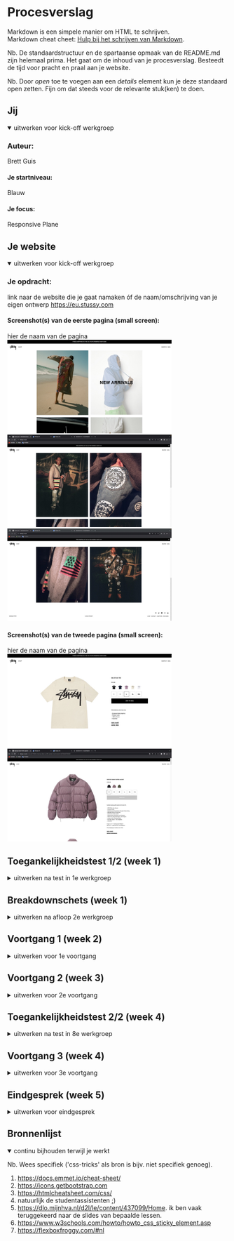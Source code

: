 # Procesverslag
Markdown is een simpele manier om HTML te schrijven.  
Markdown cheat cheet: [Hulp bij het schrijven van Markdown](https://github.com/adam-p/markdown-here/wiki/Markdown-Cheatsheet).

Nb. De standaardstructuur en de spartaanse opmaak van de README.md zijn helemaal prima. Het gaat om de inhoud van je procesverslag. Besteedt de tijd voor pracht en praal aan je website.

Nb. Door *open* toe te voegen aan een *details* element kun je deze standaard open zetten. Fijn om dat steeds voor de relevante stuk(ken) te doen.





## Jij

<details open>
  <summary>uitwerken voor kick-off werkgroep</summary>

  ### Auteur:
  Brett Guis

  #### Je startniveau:
  Blauw

  #### Je focus:
  Responsive Plane
 
</details>





## Je website

<details open>
  <summary>uitwerken voor kick-off werkgroep</summary>

  ### Je opdracht:
  link naar de website die je gaat namaken óf de naam/omschrijving van je eigen ontwerp
  https://eu.stussy.com
  #### Screenshot(s) van de eerste pagina (small screen): 
  hier de naam van de pagina  
  <img src="readme-images/Scherm1.jpeg" width="375px" alt="Landing page Stussy">
   <img src="readme-images/scherm1nieuw.jpeg" width="375px" alt="Landing page Stussy">
     <img src="readme-images/scherm1deel2.jpeg" width="375px" alt="Landing page Stussy">

  #### Screenshot(s) van de tweede pagina (small screen):
  hier de naam van de pagina  
  <img src="readme-images/Scherm2.jpeg" width="375px" alt="Productpagina T shirt Stussy">
  <img src="readme-images/scherm2productpagina.jpeg" width="375px" alt="Productpagina T shirt Stussy">
 
</details>



## Toegankelijkheidstest 1/2 (week 1)

<details>
  <summary>uitwerken na test in 1e werkgroep</summary>

  ### Bevindingen
  Lijst met je bevindingen die in de test naar voren kwamen:
  
  1. veel afbeeldingen zijn niet gelabeld en er is voor sommige afbeeldingen niet duidelijk wat voor 
   afbeelding het is zonder naar de afbeelding te kijken

  2. Er zijn niet altijd states gebruikt voor de knoppen

  3. Teksten zijn redelijk klein. (stussy huisstijl dus wellicht andere oplossing voor vinden)

  #### Screenreader
  Hier korte omschrijving (met indien nodig afbeeldingen)

 1. Veel afbeeldingen zijn niet gelabeld en zijn dus niet duidelijk voor de screenreader

 2. Veel knoppen met namen die niet te begrijpen zijn door alleen de naam te horen bijvoorbeeld: 'Chapters'

  Hier een omschrijving van hoe het opgelost kan worden (met indien nodig afbeeldingen)

 1. Afbeeldingen en knoppen dienen goed gelabeld te worden zodat deze wel duidelijk zullen zijn op mijn  eigen 
  site

 2. sommige knoppen zoals 'chapters' kunnen we weglaten omdat deze kunnen zorgen voor ruis bij mensen die de   
  screenreader gebruiken


  #### Muis en Toetsenbord 
  Hier korte omschrijving (met indien nodig afbeeldingen)

 1. de knoppen op de stussy site zijn redelijk klein en dus 
  wellicht lastig om aan te klikken met de muis. 

 2. sommige knoppen zijn disabled bij bijvoorbeeld uitverkochte 
  producten. hhier zou ik evt een melding kunnen maken ipv de knop 
   te disablen omdat dit voor verwarring kan zorgemn

  Hier een omschrijving van hoe het opgelost kan worden (met indien nodig afbeeldingen)

  1. aangezien het huisstijl is van stussy om de tekst klein te   
   houden moet ik hier een andere oplossing voor bedenken. door 
    gebruik te maken van een goede focus sla ik twee vliegen in 
    een klap. mensen die moeilijk hun muis kunnen bedienen 
    kunnen dan gebruik maken van de tab knop en duidelijk zien 
    welk element zij geselecteerd hebben.

  2. ik zorg ervoor dat ik geen knoppen disable op de pagina om   
  verwarring te voorkomen.


  #### Motoriek (shocks, elastiekjes)
  Hier korte omschrijving (met indien nodig afbeeldingen)

  1. zoals hierboven vermeld zijn de knoppen redelijk klein en dus 
   in sommige gevallen lastig aan te klikken. door een goede focus 
    te gebruiken kunnen mensen die geen goede controle hebben 
     over hun muis alsnog simpel door de website heen tabben.

  2. ook mensen met handen die anders werken dan normaal (elastiekjes) kunnen door te tabben de website gebruiken.

  #### Visueel (brillen, contrast, kleurenblind, dark/light). 
  Hier korte omschrijving (met indien nodig afbeeldingen)
 1. doordat mijn site zwart wit is en dus een hoog contrast heeft tussen de elementen vind ik het niet heel interessant om de site te verbeteren op visueel gebied.
    omdat is geblijken uit mijn eerdere onderzoek dat vrijwel elke bijwerking (dus ooik visueel) baat zou hebben bij een goed werkende screenreader met een goede en 
     duidelijke focus ga ik mij hier op focussen. 

</details>



## Breakdownschets (week 1)

<details>
  <summary>uitwerken na afloop 2e werkgroep</summary>

  ### de hele pagina: 
  <img src="readme-images/breakdownhome.jpeg" width="375px" alt="breakdown van de hele pagina">
  <img src="readme-images/breakdownproductpage.jpeg" width="375px" alt="breakdown van de hele pagina">

  ### dynamisch deel (bijv menu): 
  <img src="readme-images/breakdownpopup.jpeg" width="375px" alt="breakdown van een dynamisch deel">


</details>





## Voortgang 1 (week 2)

<details>
  <summary>uitwerken voor 1e voortgang</summary>

  ### Stand van zaken
  eerste les gemist vanwege fysieke gesteldheid.
  wel bij kunnen blijven met het huiswerk en de intro opdracht.

  goed kunnen oefenen met flexbox


  ### Agenda voor meeting
  samen met je groepje opstellen

  | kars           | naomi.             | tico.        | brett            |
  |html doornemen  | html doornemen     |html doornemen|html doornemen    |
   eerste css                                            hulp met breakdown
   doorlopen             

  ### Verslag van meeting
  hier na afloop snel de uitkomsten van de meeting vastleggen

ik heb vooral veel gehad aan de feedback aan mijn klasgenotem. zelf had ik nog niks op papier of online.
het doornemen van onze html's heeft me wel verder op weg geholpen.

</details>





## Voortgang 2 (week 3)

<details>
  <summary>uitwerken voor 2e voortgang</summary>

  ### Stand van zaken
  header plus footer af (html en gestijld in css)
  vragen hoe ik mijn section het best kan indelen.


  ### Agenda voor meeting
  samen met je groepje opstellen

gezamelijke pinpoints tijdens voortgangsgesprek:

alles even door kijken en vragen wat ons nog te wachten staat.
vragen wat we nog moeten doen voor een voldoende



  ### Verslag van meeting
  hier na afloop snel de uitkomsten van de meeting vastleggen

ik had een aantal vragen die ik goed achteraf zelf op heb kunnen lossen door nog eens de huiswerk opdrachten te maken.
aan de slag met grid huiswerk. en beginnen met productpagina.


</details>





## Toegankelijkheidstest 2/2 (week 4)

<details>
  <summary>uitwerken na test in 8e werkgroep</summary>

  ### Bevindingen
  Lijst met je bevindingen die in de test naar voren kwamen (geef ook aan wat er verbeterd is):

  1. de oplossingen die ik na test 1 heb bedacht zijn nuttig en werken erg goed voor vrijwel elke beperking.

  2. er waren geen tot weinig states toegevoegd aan de site van stussy. Dit heb ik wel gedaan en dit werkt goed en duidelijk.

  3. door de oplossingen die ik heb toegepast heb ik de tekst in de huisstijl van stussy kunnen houden. (klein)


  #### Screenreader
  Hier korte omschrijving (met indien nodig afbeeldingen)

 door alle elementen beter te omschrijven voor de screenreader is het makkelijker te begrijpen wat er staat zonder naar de afbeelding te kijken.
 alle elementen worden gelezen door de screenreader en dit werkt goed (beter dan de originele site)
 
 NOTE: Socials iconen in de footer nog even leesbaar maken voor de voice over.


  #### Muis en Toetsenbord 
  Hier korte omschrijving (met indien nodig afbeeldingen)

  door de focus toe te hebben gepast is het makkelijker om de site te gebruiken dan met de muis wanneer de gebruiker schokken krijgt. 
  ik heb dit uiteraard getest op verschillende toetsenborden. de lastigste om te gebruiken was een macbook. De knoppen van een macbook zijn lastig een voor een in te  
   drukken omdat er weinig kracht nnodig is en de knoppen zijn plat. 


  #### Motoriek (shocks, elastiekjes)
  Hier korte omschrijving (met indien nodig afbeeldingen)

 zoals hierboven en in de eerste toegangkelijkheids test te hebben vermeld is de kleine tekst van de stussy site deel van de huisstijl. Ik moest hier dus een andere 
  oplossing voor vinden voor mensen die moeilijk individuele knoppen konden bereiken met de muis. ik heb een focus toegevoegd en alle afbeeldingen duidelijke 
   omschrijvingen in de html gegeven waardoor ook mensen met een slechter motoriek door de website heen kunnen tabben.

  #### Visueel (brillen, contrast, kleurenblind, dark/light). 
   1. doordat mijn site zwart wit is en dus een hoog contrast heeft tussen de elementen vind ik het niet heel interessant om de site te verbeteren op visueel gebied.
    omdat is geblijken uit mijn eerdere onderzoek dat vrijwel elke bijwerking (dus ooik visueel) baat zou hebben bij een goed werkende screenreader met een goede en 
     duidelijke focus ga ik mij hier op focussen. 


</details>





## Voortgang 3 (week 4)

<details>
  <summary>uitwerken voor 3e voortgang</summary>

  ### Stand van zaken
  ik heb mijn site zo goed als af kunnen krijgen. ik ga naar dit voortgangsgesprek om even te kijken of de studentassistenten nog opmerkingen of verbeterpounten voor 
   mij hebben.


  ### Agenda voor meeting
  samen met je groepje opstellen

tico wilt graag uitleg over mediaquery en zijn site doornemen.

naomi 'heeft nog wat specifieke vragen

kars wilt zijn html en css doorlopen en vragen wat het beste is om de vaart erin te houden.

ik wil graag mijn site doorlopen en vragen of er wat op aan te merken is door de student asstistenten. 

  ### Verslag van meeting
  hier na afloop snel de uitkomsten van de meeting vastleggen

ik had bij sommige elementen een figure gebruikt om de elementen op hun plek te krijgen, dit kon beter. 
ik moest hier gewoon gebruik maken van een div. ik zat hier fout omdat ik dacht dat ik helemaal geen divs mocht gebruiken.

er kwam uit dat ik nog wat beter mijn elementen had kunnen specificeren in de html.

website was nog niet 10000% responsive, dit was wel erg snel verholpen.

</details>





## Eindgesprek (week 5)

<details>
  <summary>uitwerken voor eindgesprek</summary>

  ### Je uitkomst - karakteristiek screenshots:
  <img src="readme-images/eindresultaat.jpeg" width="375px" alt="uitomst opdracht 1">


  ### Dit ging goed/Heb ik geleerd: 
  Korte omschrijving met plaatjes

  Ik heb hoewel ik het nog steeds heel lastig vind alle css selectoren juist neergezet. (nadat het 1000x mis is gegaan)

  ik heb flexbox erg goed onder de knie gekregen naar mijn idee.

  ik heb een hoop nieuwe css properties geleerd

  ik heb geleerd goed gebruik te maken van de 'element inspecteren tool'




  ### Dit was lastig/Is niet gelukt:

  ik vind het nog steeds erg lastig om html en css te lezen (aan elkaar te koppelen)
  ik moet echt 3x kijken om te zien wat er nou precies allemaal staat en wat wat doet. Als ik er mee bezig ben gaat het wel, totdat ik ergens een probleem heb staamn 
  en terug moet zoeken in mijn code waar het nou precies mis gaat allemaal.

  ik vind responsiveness nog erg lastig om goed te krijgen. dit is me gelukkig wel gelukt

  ik vind elementen positioneren nog steeds niet te doen.... 
  
  wat ik op heb kunnen leveren wat mijn site betreft ben ik erg trots op. ik had alleen wel meer tijd mogen besteden aan mijn proces verslag d.m.v. bijvoorbeeld 
   plaatsjes en voorbeelden, hier ben ik mij van bewust.§


</details>





## Bronnenlijst

<details open>
  <summary>continu bijhouden terwijl je werkt</summary>

  Nb. Wees specifiek ('css-tricks' als bron is bijv. niet specifiek genoeg).

  1. https://docs.emmet.io/cheat-sheet/
  2. https://icons.getbootstrap.com
  3. https://htmlcheatsheet.com/css/
  4. natuurlijk de studentassistenten ;)
  5. https://dlo.mijnhva.nl/d2l/le/content/437099/Home. ik ben vaak teruggekeerd naar de slides van bepaalde lessen.
  6. https://www.w3schools.com/howto/howto_css_sticky_element.asp
  7. https://flexboxfroggy.com/#nl


</details>